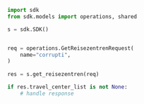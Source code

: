 <!-- Start SDK Example Usage -->
```python
import sdk
from sdk.models import operations, shared

s = sdk.SDK()


req = operations.GetReisezentrenRequest(
    name="corrupti",
)
    
res = s.get_reisezentren(req)

if res.travel_center_list is not None:
    # handle response
```
<!-- End SDK Example Usage -->